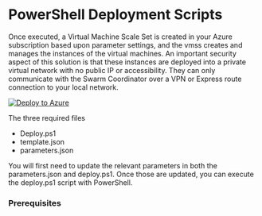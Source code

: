 # PowerShell Deployment Scripts
Once executed, a Virtual Machine Scale Set is created in your Azure subscription based upon parameter settings, and the vmss creates and manages the instances of the virtual machines. An important security aspect of this solution is that these instances are deployed into a private virtual network with no public IP or accessibility.  They can only communicate with the Swarm Coordinator over a VPN or Express route connection to your local network.

[![Deploy to Azure](https://azuredeploy.net/deploybutton.svg)](https://azuredeploy.net/?repository=https://github.com/DarinShapiroMS/SwarmOnAzure)

The three required files
* Deploy.ps1
* template.json
* parameters.json

You will first need to update the relevant parameters in both the parameters.json and deploy.ps1.  Once those are updated, you can execute the deploy.ps1 script with PowerShell. 


### **Prerequisites**
